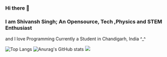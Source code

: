 ### Hi there 👋

### I am Shivansh Singh; An Opensource, Tech ,Physics and STEM Enthusiast

and I love Programming
Currently a Student in Chandigarh, India ^_^

![Top Langs](https://github-readme-stats.vercel.app/api/top-langs/?username=shivanshsinghx36&langs_count=10&layout=compact&theme=tokyonight)
![Anurag's GitHub stats](https://github-readme-stats.vercel.app/api?username=shivanshsinghx36&show_icons=true&count_private=true&theme=tokyonight)
<img src="https://github-readme-streak-stats.herokuapp.com/?user=shivanshsinghx36&theme=tokyonight"/>

<!--
**shivanshsinghx365/shivanshsinghx365** is a ✨ _special_ ✨ repository because its `README.md` (this file) appears on your GitHub profile.



Here are some ideas to get you started:

- 🔭 I’m currently working on ...
- 🌱 I’m currently learning ...
- 👯 I’m looking to collaborate on ...
- 🤔 I’m looking for help with ...
- 💬 Ask me about ...
- 📫 How to reach me: ...
- 😄 Pronouns: ...
- ⚡ Fun fact: ...
-->
